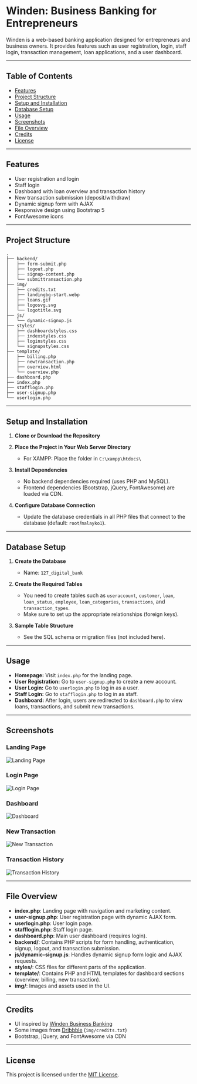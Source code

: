 # Winden: Business Banking for Entrepreneurs

Winden is a web-based banking application designed for entrepreneurs and business owners. It provides features such as user registration, login, staff login, transaction management, loan applications, and a user dashboard.

---

## Table of Contents

- [Features](#features)
- [Project Structure](#project-structure)
- [Setup and Installation](#setup-and-installation)
- [Database Setup](#database-setup)
- [Usage](#usage)
- [Screenshots](#screenshots)
- [File Overview](#file-overview)
- [Credits](#credits)
- [License](#license)

---

## Features

- User registration and login
- Staff login
- Dashboard with loan overview and transaction history
- New transaction submission (deposit/withdraw)
- Dynamic signup form with AJAX
- Responsive design using Bootstrap 5
- FontAwesome icons

---

## Project Structure

```
.
├── backend/
│   ├── form-submit.php
│   ├── logout.php
│   ├── signup-content.php
│   └── submittransaction.php
├── img/
│   ├── credits.txt
│   ├── landingbg-start.webp
│   ├── loans.gif
│   ├── logosvg.svg
│   └── logotitle.svg
├── js/
│   └── dynamic-signup.js
├── styles/
│   ├── dashboardstyles.css
│   ├── indexstyles.css
│   ├── loginstyles.css
│   └── signupstyles.css
├── template/
│   ├── billing.php
│   ├── newtransaction.php
│   ├── overview.html
│   └── overview.php
├── dashboard.php
├── index.php
├── stafflogin.php
├── user-signup.php
└── userlogin.php
```

---

## Setup and Installation

1. **Clone or Download the Repository**

2. **Place the Project in Your Web Server Directory**
   - For XAMPP: Place the folder in `C:\xampp\htdocs\`

3. **Install Dependencies**
   - No backend dependencies required (uses PHP and MySQL).
   - Frontend dependencies (Bootstrap, jQuery, FontAwesome) are loaded via CDN.

4. **Configure Database Connection**
   - Update the database credentials in all PHP files that connect to the database (default: `root`/`malayko1`).

---

## Database Setup

1. **Create the Database**
   - Name: `127_digital_bank`

2. **Create the Required Tables**
   - You need to create tables such as `useraccount`, `customer`, `loan`, `loan_status`, `employee`, `loan_categories`, `transactions`, and `transaction_types`.
   - Make sure to set up the appropriate relationships (foreign keys).

3. **Sample Table Structure**
   - See the SQL schema or migration files (not included here).

---

## Usage

- **Homepage:** Visit `index.php` for the landing page.
- **User Registration:** Go to `user-signup.php` to create a new account.
- **User Login:** Go to `userlogin.php` to log in as a user.
- **Staff Login:** Go to `stafflogin.php` to log in as staff.
- **Dashboard:** After login, users are redirected to `dashboard.php` to view loans, transactions, and submit new transactions.

---

## Screenshots

### Landing Page
![Landing Page](screenshots/landing-page.png)

### Login Page
![Login Page](screenshots/login.png)

### Dashboard
![Dashboard](screenshots/dashboard.png)

### New Transaction
![New Transaction](screenshots/new-transaction.png)

### Transaction History
![Transaction History](screenshots/transaction-history.png)

---

## File Overview

- **index.php**: Landing page with navigation and marketing content.
- **user-signup.php**: User registration page with dynamic AJAX form.
- **userlogin.php**: User login page.
- **stafflogin.php**: Staff login page.
- **dashboard.php**: Main user dashboard (requires login).
- **backend/**: Contains PHP scripts for form handling, authentication, signup, logout, and transaction submission.
- **js/dynamic-signup.js**: Handles dynamic signup form logic and AJAX requests.
- **styles/**: CSS files for different parts of the application.
- **template/**: Contains PHP and HTML templates for dashboard sections (overview, billing, new transaction).
- **img/**: Images and assets used in the UI.

---

## Credits

- UI inspired by [Winden Business Banking](https://www.winden.co/)
- Some images from [Dribbble](https://dribbble.com/shots/3610657-Wallet) (`img/credits.txt`)
- Bootstrap, jQuery, and FontAwesome via CDN

---

## License

This project is licensed under the [MIT License](https://opensource.org/licenses/MIT).